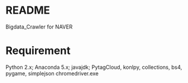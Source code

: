 # README
Bigdata_Crawler for NAVER

# Requirement
Python 2.x;
Anaconda 5.x;
javajdk;
PytagCloud, konlpy, collections, bs4, pygame, simplejson
chromedriver.exe
